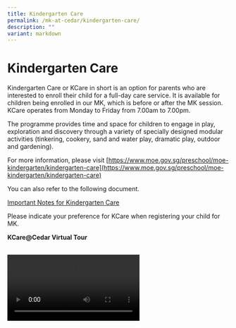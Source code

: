 ```yaml
---
title: Kindergarten Care
permalink: /mk-at-cedar/kindergarten-care/
description: ""
variant: markdown
---
```

# **Kindergarten Care**

Kindergarten Care or KCare in short is an option for parents who are interested to enroll their child for a full-day care service. It is available for children being enrolled in our MK, which is before or after the MK session. KCare operates from Monday to Friday from 7.00am to 7.00pm.

The programme provides time and space for children to engage in play, exploration and discovery through a variety of specially designed modular activities (tinkering, cookery, sand and water play, dramatic play, outdoor and gardening).

For more information, please visit&nbsp;[https://www.moe.gov.sg/preschool/moe-kindergarten/kindergarten-care](https://www.moe.gov.sg/preschool/moe-kindergarten/kindergarten-care)

You can also refer to the following document.

[Important Notes for Kindergarten Care](/files/KCCedar/KCCD%20Important%20Notes.pdf)

Please indicate your preference for KCare when registering your child for MK.

**KCare@Cedar Virtual Tour**

<!--<iframe width="560" height="315" src="https://www.youtube.com/embed/XlPYPCepq04?si=rVpXVojr1WeXrIPz" title="YouTube video player" frameborder="0" allow="accelerometer; autoplay; clipboard-write; encrypted-media; gyroscope; picture-in-picture; web-share" allowfullscreen=""></iframe>-->

<br>
 
<!--<video class="gdriveVideo" preload="auto" controls="">
       <source src="https://drive.google.com/uc?export=download&amp;id=1CKGAZ5uPZt1qzpWBsKZ9g6L95UoXgBWa" type="video/mp4"> -->



<!--<iframe src="https://drive.google.com/file/d/1jSo-0AqXrLKD5PZN0uszBwDSEwhDOj9d/preview" width="640" height="480" allow="autoplay"></iframe>-->

<video controls="" preload="auto" class="gdriveVideo">
       <source type="video/mp4" src="https://drive.google.com/file/d/1jSo-0AqXrLKD5PZN0uszBwDSEwhDOj9d/preview">
	
	
    </video>